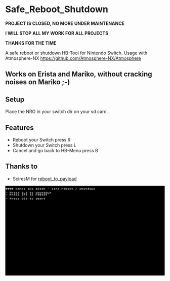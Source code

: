 # Safe_Reboot_Shutdown

**PROJECT IS CLOSED, NO MORE UNDER MAINTENANCE**

**I WILL STOP ALL MY WORK FOR ALL PROJECTS**

**THANKS FOR THE TIME**

A safe reboot or shutdown HB-Tool for Nintendo Switch.
Usage with Atmosphere-NX https://github.com/Atmosphere-NX/Atmosphere

## Works on Erista and Mariko, without cracking noises on Mariko ;-)

## Setup
Place the NRO in your switch dir on your sd card.

## Features
- Reboot your Switch press R
- Shutdown your Switch press L
- Cancel and go back to HB-Menu press B

## Thanks to
- SciresM for [reboot_to_payload](https://github.com/Atmosphere-NX/Atmosphere)

![Safe_Reboot_Shutdown Main](https://raw.githubusercontent.com/dezem/Safe_Reboot_Shutdown/master/Safe_Reboot_Shutdown_Main.jpg)
